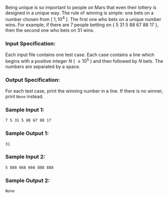 <!-- Title
Be Unique (20)
-->
Being unique is so important to people on Mars that even their lottery is
designed in a unique way. The rule of winning is simple: one bets on a number
chosen from [ $1, 10^4$ ]. The first one who bets on a unique number wins. For
example, if there are 7 people betting on { 5 31 5 88 67 88 17 }, then the
second one who bets on 31 wins.

### Input Specification:

Each input file contains one test case. Each case contains a line which begins
with a positive integer $N$ ( $\le 10^5$ ) and then followed by $N$ bets. The
numbers are separated by a space.

### Output Specification:

For each test case, print the winning number in a line. If there is no winner,
print `None` instead.

### Sample Input 1:

```
7 5 31 5 88 67 88 17
```

### Sample Output 1:

```
31
```

### Sample Input 2:

```
5 888 666 666 888 888
```

### Sample Output 2:

```
None
```
